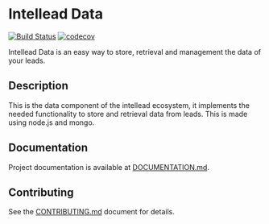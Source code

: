 # Intellead Data

[![Build Status](https://travis-ci.org/intellead/intellead-data.svg?branch=master)](https://travis-ci.org/intellead/intellead-data)
[![codecov](https://codecov.io/gh/intellead/intellead-data/branch/master/graph/badge.svg)](https://codecov.io/gh/intellead/intellead-data)

Intellead Data is an easy way to store, retrieval and management the data of your leads.

## Description

This is the data component of the intellead ecosystem, it implements the needed functionality to store and retrieval data from leads.
This is made using node.js and mongo.

## Documentation

Project documentation is available at [DOCUMENTATION.md](./DOCUMENTATION.md).

## Contributing

See the [CONTRIBUTING.md](./CONTRIBUTING.md) document for details.
